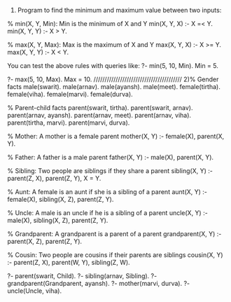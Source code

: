 1) Program to find the minimum and maximum value between two inputs:

 % min(X, Y, Min): Min is the minimum of X and Y
min(X, Y, X) :- X =< Y.
min(X, Y, Y) :- X > Y.

% max(X, Y, Max): Max is the maximum of X and Y
max(X, Y, X) :- X >= Y.
max(X, Y, Y) :- X < Y.

You can test the above rules with queries like:
?- min(5, 10, Min).
Min = 5.

?- max(5, 10, Max).
Max = 10.
////////////////////////////////////////
2)% Gender facts
male(swarit).
male(arnav).
male(ayansh).
male(meet).
female(tirtha).
female(viha).
female(marvi).
female(durva).

% Parent-child facts
parent(swarit, tirtha).
parent(swarit, arnav).
parent(arnav, ayansh).
parent(arnav, meet).
parent(arnav, viha).
parent(tirtha, marvi).
parent(marvi, durva).


% Mother: A mother is a female parent
mother(X, Y) :- female(X), parent(X, Y).

% Father: A father is a male parent
father(X, Y) :- male(X), parent(X, Y).

% Sibling: Two people are siblings if they share a parent
sibling(X, Y) :- parent(Z, X), parent(Z, Y), X \= Y.

% Aunt: A female is an aunt if she is a sibling of a parent
aunt(X, Y) :- female(X), sibling(X, Z), parent(Z, Y).

% Uncle: A male is an uncle if he is a sibling of a parent
uncle(X, Y) :- male(X), sibling(X, Z), parent(Z, Y).

% Grandparent: A grandparent is a parent of a parent
grandparent(X, Y) :- parent(X, Z), parent(Z, Y).

% Cousin: Two people are cousins if their parents are siblings
cousin(X, Y) :- parent(Z, X), parent(W, Y), sibling(Z, W).








?- parent(swarit, Child).
?- sibling(arnav, Sibling).
?- grandparent(Grandparent, ayansh).
?- mother(marvi, durva).
?- uncle(Uncle, viha).
